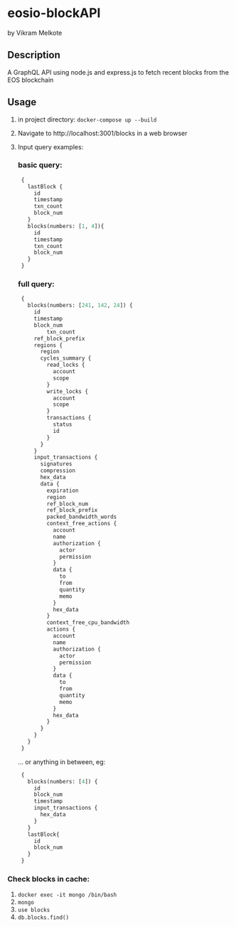 # eosio-blockAPI
by Vikram Melkote

## Description
A GraphQL API using node.js and express.js to fetch recent blocks from the EOS blockchain 

## Usage
1) in project directory: `docker-compose up --build`
2) Navigate to http://localhost:3001/blocks in a web browser
3) Input query examples:
   
   ### basic query:
   ```GraphQL
    {
      lastBlock {
        id
        timestamp
        txn_count
        block_num
      }
      blocks(numbers: [1, 4]){
        id
        timestamp
        txn_count
        block_num
      }
    }
    ```
   ### full query:
   ```GraphQL
    {
      blocks(numbers: [241, 142, 24]) {
        id
        timestamp
        block_num
		    txn_count
        ref_block_prefix
        regions {
          region
          cycles_summary {
            read_locks {
              account
              scope
            }
            write_locks {
              account
              scope
            }
            transactions {
              status
              id
            }
          }
        }
        input_transactions {
          signatures
          compression
          hex_data
          data {
            expiration
            region
            ref_block_num
            ref_block_prefix
            packed_bandwidth_words
            context_free_actions {
              account
              name
              authorization {
                actor
                permission
              }
              data {
                to
                from
                quantity
                memo
              }
              hex_data
            }
            context_free_cpu_bandwidth
            actions {
              account
              name
              authorization {
                actor
                permission
              }
              data {
                to
                from
                quantity
                memo
              }
              hex_data
            }
          }
        }
      }
    }
   ```
   
   ... or anything in between, eg:
   ```GraphQL
    {
      blocks(numbers: [4]) {
        id
        block_num
        timestamp
        input_transactions {
          hex_data
        }
      }
      lastBlock{
        id
        block_num
      }
    }
   ```
   
### Check blocks in cache:
1) `docker exec -it mongo /bin/bash`
2) `mongo`
3) `use blocks`
4) `db.blocks.find()`
